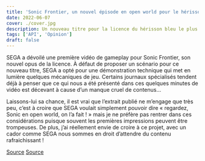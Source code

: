 ```yaml
---
title: 'Sonic Frontier, un nouvel épisode en open world pour le hérisson bleu'
date: 2022-06-07
cover: ./cover.jpg
description: Un nouveau titre pour la licence du hérisson bleu le plus connu de la planète...
tags: ['API', 'Opinion']
draft: false
---
```


SEGA a dévoilé une première vidéo de gameplay pour Sonic Frontier, son nouvel opus de la licence. À défaut de proposer un scénario pour ce nouveau titre, SEGA a opté pour une démonstration technique qui met en lumière quelques mécaniques de jeu. Certains journaux spécialisés tendent déjà à penser que ce qui nous a été présenté dans ces quelques minutes de vidéo est décevant à cause d’un manque cruel de contenus…

Laissons-lui sa chance, il est vrai que l’extrait publié ne m’engage que très peu, c’est à croire que SEGA voulait simplement pouvoir dire « regardez, Sonic en open world, on l’a fait ! » mais je ne préfère pas rentrer dans ces considérations puisque souvent les premières impressions peuvent être trompeuses. De plus, j’ai réellement envie de croire à ce projet, avec un cador comme SEGA nous sommes en droit d’attendre du contenu rafraichissant !

[Source](https://www.youtube.com/watch?v=cxJ5_ovBC_g)   [Source](https://fr.ign.com/sonic-frontiers/59935/news/sonic-frontiers-petit-coup-doeil-au-gameplay)